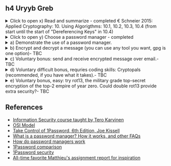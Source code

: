 ## h4 Uryyb Greb

<details><summary>Click to open x) Read and summarize - completed 
€ Schneier 2015: Applied Cryptography: 10. Using Algorigthms: 10.1, 10.2, 10.3, 10.4 (from start until the start of "Dereferencing Keys" in 10.4)</summary>
<p>
        
The security of the whole system (data, communication, information, etc. security) is as strong as the weakest link, therefore every element (algorithm, protocol, key management, etc) has to be secure. 

Cryptography is only a very small part of the system - the mathematics of making the system secure. People sometimes focus only on its length while neglect the other aspects. Example: it's much easier to steal data from so's computer by breaking and installing a camera recording computer screen than cryptanalze the hard drive. 

Additionally, the "spy versus spy" cryptography technology is so obsolete as over 99% used in daily operations (bank cards, pay-TV, office building, computer access token, prepayment electricity meter, etc.). In these applications, cryptography role is minor. NSA (National Security Agency) admitted that most securities failures are not because of algorithms or protocol failures, but mainly due to other implementation failures (personel with harmful intention, faulty implementation, integration blunders, etc.) 
                    
#### 10.1 Choosing an algorithm

Available options, all listed below have some issues, 
* published algorithm (ground: as it's out there and already tested by the crytographer and survived) - most sensible option 
* manufacturer (ground: they get to protect their reputation)
* private consultant (ground: they know things)
* the government (ground: the gov protects its citizen interest)
* using their own algorithms (ground: the best, and self trust) 

The algorithms in this book are public and listed with results, both positive and negative with exception of military cryptanalysis - no access. 
 
Algorithms for Export 
* must be approved by the US gov (or actually the NSA - National Security Agency). NSA gets a copy of the source code, but the algorithm's details stay in secret. 
* Non-official practices: 
  * leak a key bit once in a while, embedded in the ciphertext
  * fit the effective key within 30 bit range, example: while the algorithm may accept a 100-bit key, most of those keys might be equivalent (???) 
  * use a fix IV, or encrypt a fixed header at the beginning of each encrypted msg (known-plaintext attack)
  * generate few random bytes, encrypt them with the key, put both the plaintext and ciphertext of those random bytes at the beginning of the encrypted message (known-plaintext attack). 
           
#### 10.2 Public-key cryptography versus symmetric cryptography
        
 Note: terms briefly explained in 1 Foudations, 1.1 Terminology (see Note to self below) 
 
 Both have their own strength and weakness - they are different and solve different problems. 
 Symmetric cryptogaphy is best for encrypting data while public-key outshines in key management and protocols.   
        
#### 10.3 Encrypting communication channels  
 
 OSI models (Open Systems Inconnection) consists of 7 layers - 1. physical, 2. data link, 3. network, 4. transport, 5. session, 6. presentation, 7. application according to [Imperva OSI Model](https://www.imperva.com/learn/application-security/osi-model/)
 * Link-to-link encryption (lowest layers - 1. physical and 2. data link) - 
  * plus - the easiest place to add encryption (generally standardized, easy to connect hadware encryption devices), effective encryption (traffic-flow security - hacker cannot get access to the information, where and how much information is being transferred). Security does NOT depend on any traffic management techniques. Key management is also simple, only 2 endpoints of the line need A COMMON key, and they can change their key independently from the rest of the network, encryption is online
  * minus - EACH physical link in the network needs to be encrypted, leaving any link unencrypted would affect the security of the entire network. Additionally, every node in the network must be protected, since it processes unencrypted data.  
        
 * End-to-end encryption (3. network and 4. transport layers) - encryption device must understand the data according to the protocols up to layer 3. network and encrypt only the transport data units, which are then recombined with the unencrypted routing information and sent to lower layers for transmission (???)
  * plus - avoid encryption/ decryption problem at the physical layer (link-to-link encryption), data remains encrypted until it reaches the final destination.    
  * minus -  prone to traffic analysis (routing information for the data is not encrypted, hacker can learn who communicate to whom, what time, how long WIHOUT knowing contents of these converstaions). Key management is more difficult as individual users must be sure they have common keys, encryption is offline. 

Combining the two -  most expensive but most effective way of securing a network. link-to-link encrypion assure traffic-flow-security, and end-to-end reduces the threat of unencrypted data at the various nodes in the network. Key management for the two schemes can be completely separate: at the physical level (link-to-link) by the network manager and users (end-to-end) encryption. 
        
#### 10.4 Encrypting data for storage (???) - this part is much more challenging to go through comparing to previous 3 

Example: A sends herself a message *in the future* - different problem opened. 
        
In communication channels, messages in transit have no intrinsic (real) value. If A sends B a message, and B doesn't receive the message, A can resend it. NOT for data encrypted for storage. Getting back to the example, A sends her future self a message in the future, and cannot decrypt her own message, she cannot go back in time and decrypt it - it is lost. 

The encryption key has the same value as the message, only smaller. Cryptography breaks large secres into smaller pieces which can be easily lost. Key management procedures: same keys will be used many times, and data may stay on a disk for a while before being decrypted. Note that communication link keys ideally should exist only for the length of communication. For data storage keys, that can be for years, so the keys have to be stored securely for years.

Other issues: 
 * multiple forms of data exists in different locations -> more prone to known-plaintext attack (see brief explanation in 1 Foudations, 1.1 Terminology - as in Note to self below)
 * for DB app, pieces of data may be smaller than the block size of most algorithms ->  encrypted data is bigger than the original. 
 * speed of I/O devices asks for fast EnC/DeC, and may require encryption hardware, or special algorithm 
 * safe, long-term storage for keys required
 * key management is muc more complicated for different users with different privileges
        
Retrieval for encrypted non-structured text files is easier, while for database is much problematic (decrypt the whole DB to access a single record inefficient vs encrypt records independently proning to block-replay attack). On top of that, unencrypted file(s) must be erased after encryption.  
     
Dereferencing keys: 
2 options to encrypt a large hard drive:
 1. Encrypt all the data using a single key -> security issue: large amount of encrypted message can be exposed to hacker, multiple users can see all the files on the drive. 
 2. Encrypt each file with a different key -> issue: usershave to remember different keys for different files.
        
Solution: encrypt each file with a separate key, then encrypt the keys for these file with another key - each user has to remember only one key. Different users can have different subsets of file-encryption keys encrypted with their key, then even master key - more secure option - every file-encryption key is encrypted. (prevent dictionary attack). 
        
Driver-level vs File-level Encryption 
2 ways to encrypt a hard drive:
 1. File-level: every file is encrypted separately. User has to decrypt the file, us, and re-encrypt the file. 
 2. Driver-level: a logical driver on user's machine with all data encrypted, much secure and complex than a simple file-encryption program as its scope is much bigger. The driver would ask user for a password before starting up. This is used to generate the master decryption key used to decrypt actual decryption keys used on different data. 

Providing Random Access to an Encrypted Drive (???) 
Expected feature. Available solutions: 
 1. Use the sectore address to generate a unique IV (Initialization Vector which is random data encrypted as the first block - see 9.3 and CBC - Cipher block chaining mode) for each sector being Enc/Dec. Issue: each sector will ALWAYS be encrypted with the same IV. 
 2. For the master key, generate a pseudo-random block as large as one sector by runing an algorithm in OFB (???) mode. To encrypt any sector, first XOR in this pseudo-random block, than encrypt normally with a block cipher in ECB mode - ECB + OFB. 

As CBC (Cipher Block Chain) and CFB (Cipher Feedback - ???) are error-recovering modes, all the block, except the 1st/ 1st + 2nd block in the sector can be used to generate the IV for that sector. 
Example:
 * IV for sector 3001 can be the hash of all, except fro the first 128 bit of the sector's data.
 * After generating the IV, the sector can be encrypted in CBC mode. 
 * To decrypt, first use the second 64-bit lock of the sector as an IV to decryp the remainder of the sector
 * Then, using the decrypted data, regenerate the IV and decrypt the first 128 bits. (???) 
       
#### Note to self: 
Although not required, I find reading chapter 1  Foundations, 1.1 Terminology provides a general overview and understanding of the most often used terminology in this book. From those: 
 * plaintext (cleartext) - original message (M)
 * encryption - the practice/act/process of disguise the msg to hide its subtance (E) vs decryption (D)
 * ciphertext - encrypted message (C)
 * cryptanalysis - art and science of breaking encrypted (ciphertext) message
 * cipher (cryptographic algorithm) - mathematical function used for encryption (E) and decryption (D) 
 * cryptosytem = algorithm + plaintexts (M) + ciphertexts (C) + keys (K) 
 * symmetric algorithm (conventional algorithm) - encryption key can be calculated from decryption key and vice versa. Usually, encryption key = decryption key (aka. secret-key algorithm, single-key algorithm, or one-key algorithm). Sender and receiver have to agree on a key BEFORE they can communicate securely. So, the key must remain secret in order to keep the communication secret. SA can be divided into stream algorithm and block algorithm. 
 * public-key algorithm (asymetric algorithm) - encryption key (public key) <> decryption key (private key), and decryption key CANNOT be calculated from encryption key which can be made public.
 * ciphertext-only attack - the hacker has access to several ciphertexts (encrypted messages) with the same encryption algorithm, he tries to recover as many plaintexts as possible, or even try to find out the encryption key to decrypt other ciphertexts with the same keys. 
 * known-plaintext attack - the hacker has access to several plaintext messages and their corresponding ciphertexts, he tries to find out the encryption key/algorithm to decrypt any NEW ciphertexts encrypted with the same keys. 
 * chosen-plaintext attack 
 * adaptive-chosen plaintext attack  
 * chosen-ciphertext attack
 * block-replay attack (???) 
</p>
</details>
<details><summary>Click to open y) Choose a password manager - completed </summary>
<p>
The password manager I chose here is 1Password. In general, password managers are apps which generate strong passwords, securely store them and automatically fill them in on websites/apps where login is required. Apart from passwords, 1Pass stores and manages other sensitive information such as credit card numbers, secure notes and personal identities.  1Pass is built based on the open-source SQLite database format and uses algorithms that expers have examined and verified to keep information safe. 

* What threats does it protect against? In general, sensitive data exposure (login details, password, credit card numbers, bank account details, secure note, etc), data breach. In particular, 1Password protects users from password reuse, brute-force attack (hacker trying to guess the password by trying every possible characters combination systematically), phishing attacks, keyloggers and physical thefts. 
        
* What information is encrypted, what's not? 
     
 * data like passwords, personal information - credit card info, bank account, passport details, secure notes are encrypted,  (credentials 8account password,  secret key) are never sent over the network
 * data not encrypted are either required to operate 1Password itself (name of password vaults, URL of websites where the passwords are saved to, register email address, metadata related to account activity - account creation date, and modification date) or data considered not sensitive. 
    
* What's the license? How would you describe license's effects or categorize it?
 different licences are available, among them: 
  * subcription license - most common model (monthly/annually fee)  
  * individual license - one time payment for a single user 
  * family license - one time payment license for up to 5 family members on multiple devices    
  * business licence - subscription-based with extra features and supports.     
        
* Where is the data stored? If in "the cloud", which country / juristiction / which companies? If on local disk, where?
        
Location of users' data storage depends on the version and users' preferences, availabe options are:
 1. Local storage - for standalone version user (individual license) at user's computer hard drive or mobile device's internal storage.  
 2. Cloud storage - for subcription license users 
 3. Local network storage - extra option for business licence user

1Password is subject to Canadian laws and regulations as they are based in Canada, however, depending on the storage location, extra regional legal compliance may apply. 
        
* How is the data protected? 
        * end-to-end encryption model using AES-GCM-256 authenticated encryption (??? explaination needed), 
        * PBKDF2-HMAC-SHA256 for key derivation, account password is NOT stored alongside the 1Password data or transmitted over the network
 * the data in user's 1Password account is protected by the 128-bit Secret Key which is combined with the user's account password to encrypt the data. 

Other features: 
 * clipboard management - can be set to remove passwords from user's clipboard automatically 
 * code signature validation - 1Password examines the browsers' reliabilities before letting user enter sensitive information
 * auto-lock - AFK or when closing the laptop 
 * watchover vulnerability alerts  - sending warning once a website has been hacked
 * phishing protection - filling in passwords on the sites where they are saved 
 * 1Password displays or fills data only when requested by the user
 * biometric accesss option available (fingerprint)
 * secure remote password (SRP)    
  </p>
  </details>
<details><summary>a) Demonstrate the use of a password manager. </summary>
  <p>
          
  </p>
</details>
<details><summary>b) Encrypt and decrypt a message (you can use any tool you want, gpg is one option)- TBC </summary>
  <p>
  </p>
</details>
<details><summary>c) Voluntary bonus: send and receive encrypted message over email.- TBC </summary>
  <p>
  </p>
</details>
<details><summary> d) Voluntary difficult bonus, requries coding skills: Cryptopals (recommended, if you have what it takes).- TBC </summary>
  <p>
  </p>
</details>
 <details><summary>   e) Voluntary bonus, easy: try rot13, the military grade top-secret encryption of the top-2 empire of year zero. 
  Could double rot13 provide extra security?- TBC </summary>
  <p>
  </p>
</details>

## References 
* [Information Security course taught by Tero Karvinen](https://terokarvinen.com/2023/information-security-2023/)
* [OSI Model](https://www.imperva.com/learn/application-security/osi-model/)
* [Take Control of 1Password, 6th Edition, Joe Kissell](https://learning.oreilly.com/library/view/take-control-of/9781990783180/text/ch005.xhtml#LearnPasswordSecurityBasics)
* [What is a password manager? How it works, and other FAQs](https://blog.1password.com/password-manager/?utm_source=google&utm_medium=cpc&utm_campaign=18322456510&utm_content=&utm_term=&gclid=EAIaIQobChMIuNairOW4_QIVAEeRBR1u2w23EAAYAyAAEgLbBfD_BwE&gclsrc=aw.ds)
* [How do password managers work](https://cybernews.com/best-password-managers/how-do-password-managers-work/)
* [1Password comparison](https://1password.com/comparison/)
* [1Password security](https://support.1password.com/1password-security/)
* [All-time favorite Matthieu's assignment report for inspiration](https://github.com/MatthieuBruh/h5_UryybGreb)
 

